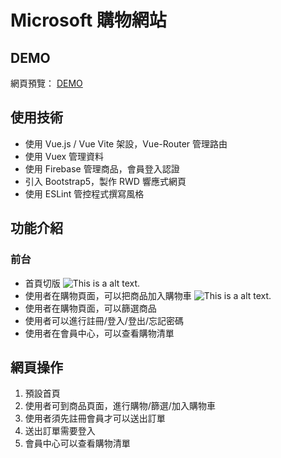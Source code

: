 # Microsoft 購物網站

## DEMO
網頁預覽： [DEMO](https://yhes9604.github.io/Microsoft/#/)

## 使用技術
* 使用 Vue.js / Vue Vite 架設，Vue-Router 管理路由
* 使用 Vuex 管理資料
* 使用 Firebase 管理商品，會員登入認證
* 引入 Bootstrap5，製作 RWD 響應式網頁
* 使用 ESLint 管控程式撰寫風格

## 功能介紹

### 前台
* 首頁切版
![This is a alt text.](https://i.imgur.com/JLw2NPx.jpg)
* 使用者在購物頁面，可以把商品加入購物車
![This is a alt text.](https://i.imgur.com/USfOKU9.png)
* 使用者在購物頁面，可以篩選商品
* 使用者可以進行註冊/登入/登出/忘記密碼
* 使用者在會員中心，可以查看購物清單

##  網頁操作
1. 預設首頁 
2. 使用者可到商品頁面，進行購物/篩選/加入購物車
3. 使用者須先註冊會員才可以送出訂單
4. 送出訂單需要登入
5. 會員中心可以查看購物清單
